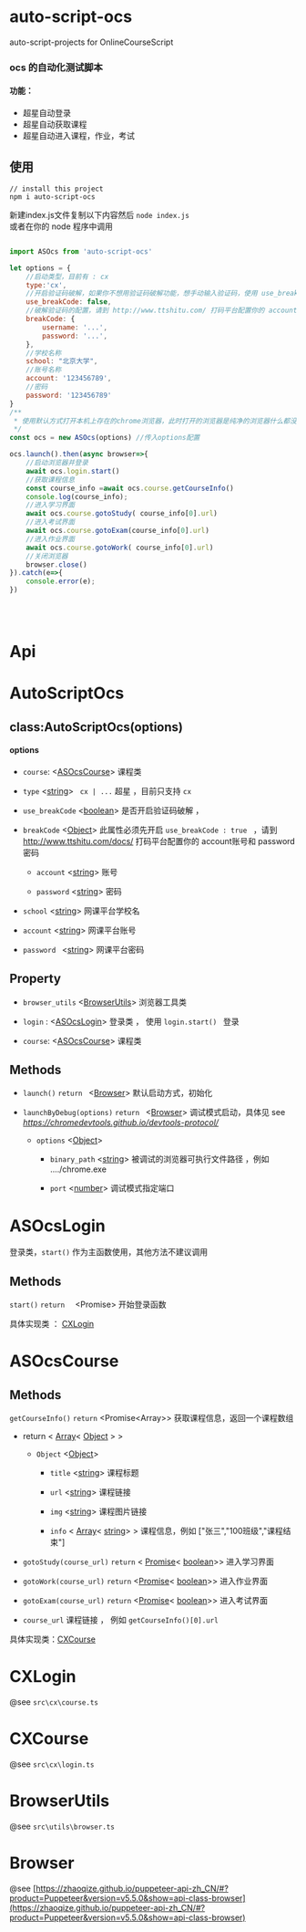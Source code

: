 # auto-script-ocs
auto-script-projects  for  OnlineCourseScript


### ocs 的自动化测试脚本
#### 功能：
- 超星自动登录
- 超星自动获取课程
- 超星自动进入课程，作业，考试

## 使用
```shell
// install this project
npm i auto-script-ocs
```

新建index.js文件复制以下内容然后 `node index.js`    
或者在你的 node 程序中调用

```javascript

import ASOcs from 'auto-script-ocs'

let options = {
    //启动类型，目前有 : cx
    type:'cx', 
    //开启验证码破解，如果你不想用验证码破解功能，想手动输入验证码，使用 use_breakCode: false
    use_breakCode: false,
    //破解验证码的配置，请到 http://www.ttshitu.com/ 打码平台配置你的 account账号和 password密码
    breakCode: {
        username: '...',
        password: '...',
    },
    //学校名称
    school: "北京大学",
    //账号名称
    account: '123456789',
    //密码
    password: '123456789'
}
/**
 * 使用默认方式打开本机上存在的chrome浏览器，此时打开的浏览器是纯净的浏览器什么都没有
 */
const ocs = new ASOcs(options) //传入options配置

ocs.launch().then(async browser=>{
    //启动浏览器并登录
    await ocs.login.start()
    //获取课程信息
    const course_info =await ocs.course.getCourseInfo()
    console.log(course_info);
    //进入学习界面
    await ocs.course.gotoStudy( course_info[0].url)
    //进入考试界面
    await ocs.course.gotoExam(course_info[0].url)
    //进入作业界面
    await ocs.course.gotoWork( course_info[0].url)
    //关闭浏览器
    browser.close()
}).catch(e=>{
    console.error(e);
})
 
 



```

# Api

# AutoScriptOcs
## class:AutoScriptOcs(options)

#### options

+ `course`: <[ASOcsCourse](#ASOcsCourse)>  课程类 

+ `type`  <[string](string)>    ` cx | ...`        超星 ，目前只支持 	`cx`        
  
+ `use_breakCode`  <[boolean](boolean)>       是否开启验证码破解 ，
  
+ `breakCode` <[Object](Object)>  此属性必须先开启 `use_breakCode : true `     ，请到 http://www.ttshitu.com/docs/ 打码平台配置你的 account账号和 password密码
  
  - `account`     <[string](string)>  账号
    
  - `password`    <[string](string)>  密码
  
+ `school`  <[string](string)> 网课平台学校名
  
+ `account`   <[string](string)> 网课平台账号
  
+ `password `  <[string](string)> 网课平台密码    
    

## Property


+ `browser_utils` <[BrowserUtils](#BrowserUtils)>  浏览器工具类

+ `login` :  <[ASOcsLogin](#ASocsLogin)>  登录类 ， 使用  `login.start() ` 登录

+ `course`: <[ASOcsCourse](#ASOcsCourse)>  课程类 



## Methods



+ `launch()` `return ` <[Browser](#Browser)> 默认启动方式，初始化 

+ `launchByDebug(options)` `return ` <[Browser](#Browser)>   调试模式启动，具体见 see *https://chromedevtools.github.io/devtools-protocol/*

  + `options`  <[Object](Object)>       
    
    - `binary_path` <[string](string)>  被调试的浏览器可执行文件路径 ，例如  ..../chrome.exe          
    
    - `port` <[number]()>    调试模式指定端口                        
               


# ASOcsLogin


登录类，`start()` 作为主函数使用，其他方法不建议调用

## Methods

  `start()` `return  `  <Promise<string>>   开始登录函数

具体实现类 ： [CXLogin](#CXLogin)



# ASOcsCourse

## Methods



`getCourseInfo()` `return` <Promise<Array<Object>>>   获取课程信息，返回一个课程数组

+ return < [Array](Array)< [Object](Object) > >
  
  + `Object` <[Object](Object)>
  
    - `title` <[string](string)> 课程标题
    
    - `url` <[string](string)> 课程链接
    
    - `img` <[string](string)> 课程图片链接
    
    - `info` < [Array](Array)< [string](string)> >   课程信息，例如 ["张三","100班级","课程结束"]            
          

- `gotoStudy(course_url)` `return` < [Promise](Promise)< [boolean](boolean)>>  进入学习界面

- `gotoWork(course_url)` `return` <[Promise](Promise)< [boolean](boolean)>>  进入作业界面

- `gotoExam(course_url)` `return` <[Promise](Promise)< [boolean](boolean)>>  进入考试界面

+ `course_url`  <string>  课程链接 ， 例如  `getCourseInfo()[0].url`         
  
    

具体实现类：[CXCourse](#CXCourse)



# CXLogin

@see `src\cx\course.ts`

# CXCourse

@see  `src\cx\login.ts`

# BrowserUtils

@see `src\utils\browser.ts`

# Browser

@see [https://zhaoqize.github.io/puppeteer-api-zh_CN/#?product=Puppeteer&version=v5.5.0&show=api-class-browser](https://zhaoqize.github.io/puppeteer-api-zh_CN/#?product=Puppeteer&version=v5.5.0&show=api-class-browser)

